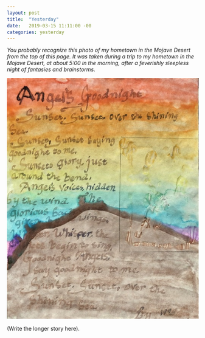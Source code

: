 ```yaml
---
layout: post
title:  "Yesterday"
date:   2019-03-15 11:11:00 -00
categories: yesterday
---
```

*You probably recognize this photo of my hometown in the Mojave Desert from the top of this page. It was taken during a trip to my hometown in the Mojave Desert, at about 5:00 in the morning, after a feverishly sleepless night of fantasies and brainstorms.*
<br/>

![My helpful screenshot](assets/F4492462-2D69-48E9-B096-89813F68429D.jpeg)

<!--more-->

(Write the longer story here). 
